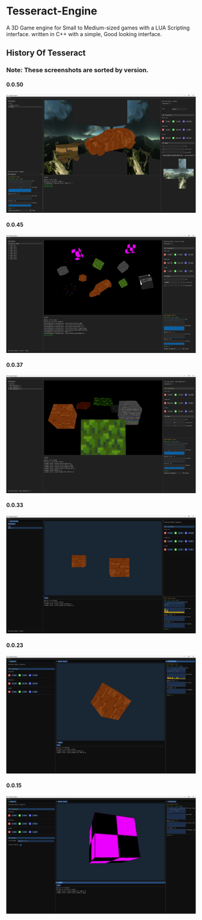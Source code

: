 # Tesseract-Engine 

A 3D Game engine for Small to Medium-sized games with a LUA Scripting interface. written in C++ with a simple, Good looking interface. 

## History Of Tesseract

### Note: These screenshots are sorted by version.


#### 0.0.50
![](./assets/images/SS-Dev1_4.png)

#### 0.0.45
![](./assets/images/image.png)

#### 0.0.37
![](./assets/images/SS-Dev1_3.png)

#### 0.0.33
![](./assets/images/SS-Dev1_2.png)

#### 0.0.23
![](./assets/images/SS-Dev1_1.png)

#### 0.0.15
![](./assets/images/SS-Dev1_0.png)

